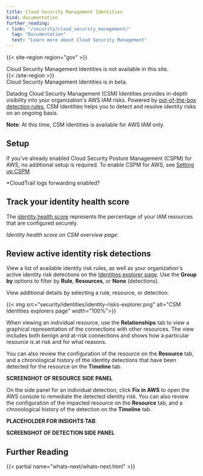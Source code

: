 ```yaml
---
title: Cloud Security Management Identities
kind: documentation
further_reading:
- link: "/security/cloud_security_management/"
  tag: "Documentation"
  text: "Learn more about Cloud Security Management"
---
```


{{< site-region region="gov" >}}
<div class="alert alert-warning">
Cloud Security Management Identities is not available in this site.
</div>
{{< /site-region >}}

<div class="alert alert-info">Cloud Security Management Identities is in beta.</div>

Datadog Cloud Security Management (CSM) Identities provides in-depth visibility into your organization's AWS IAM risks. Powered by [out-of-the-box detection rules][1], CSM Identities helps you to detect and resolve identity risks on an ongoing basis.

**Note**: At this time, CSM Identities is available for AWS IAM only.

## Setup

If you've already enabled Cloud Security Posture Management (CSPM) for AWS, no additional setup is required. To enable CSPM for AWS, see [Setting up CSPM][2].

*CloudTrail logs forwarding enabled?

## Track your identity health score

The [identity health score][4] represents the percentage of your IAM resources that are configured securely.

*Identity health score on CSM overview page.*

## Review active identity risk detections

View a list of available identity risk rules, as well as your organization's active identity risk detections on the [Identities explorer page][3]. Use the **Group by** options to filter by **Rule**, **Resources**, or **None** (detections).

View additional details by selecting a rule, resource, or detection.

{{< img src="security/identities/identity-risks-explorer.png" alt="CSM Identities explorers page" width="100%">}}

When viewing an individual resource, use the **Relationships** tab to view a graphical representation of the connections with other resources. The view includes both benign and at-risk connections and shows how a particular resource is at risk and for what reasons. 

You can also review the configuration of the resource on the **Resource** tab, and a chronological history of the identity detections that have been detected for the resource on the **Timeline** tab.

**SCREENSHOT OF RESOURCE SIDE PANEL**

On the side panel for an individual detection, click **Fix in AWS** to open the AWS console to remediate the detected identity risk. You can also review the configuration of the impacted resource on the **Resource** tab, and a chronological history of the detection on the **Timeline** tab.

**PLACEHOLDER FOR INSIGHTS TAB**.

**SCREENSHOT OF DETECTION SIDE PANEL**

## Further Reading

{{< partial name="whats-next/whats-next.html" >}}

[1]: /security/default_rules
[2]: /security/cspm/setup
[3]: https://app.datadoghq.com//security/identities
[4]: /glossary/#identity-health-score